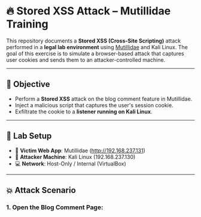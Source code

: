
# 🔥 Stored XSS Attack – Mutillidae Training

This repository documents a **Stored XSS (Cross-Site Scripting)** attack performed in a **legal lab environment** using [Mutillidae](https://sourceforge.net/projects/mutillidae/) and Kali Linux. The goal of this exercise is to simulate a browser-based attack that captures user cookies and sends them to an attacker-controlled machine.

---

## 📌 Objective

- Perform a **Stored XSS** attack on the blog comment feature in Mutillidae.
- Inject a malicious script that captures the user's session cookie.
- Exfiltrate the cookie to a **listener running on Kali Linux**.

---

## 🧪 Lab Setup

- 🧱 **Victim Web App**: Mutillidae (http://192.168.237.131)
- 🐍 **Attacker Machine**: Kali Linux (192.168.237.130)
- 💻 **Network**: Host-Only / Internal (VirtualBox)

---

## 💥 Attack Scenario

### 1. Open the Blog Comment Page:
